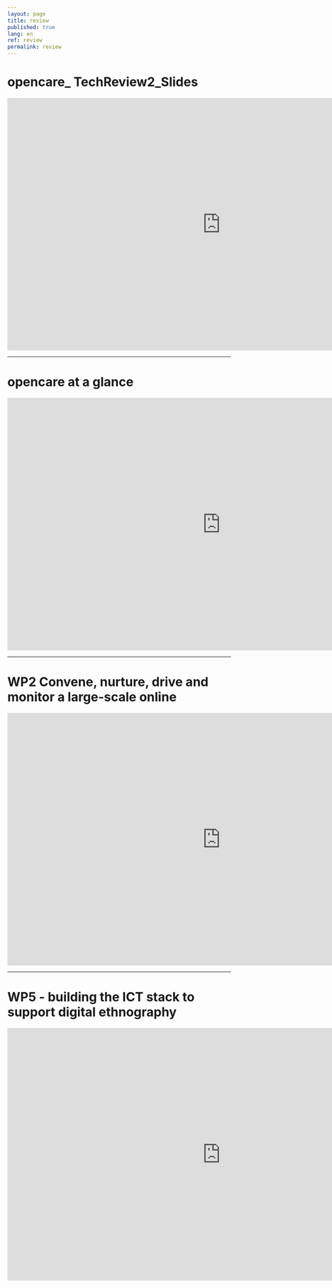 ```yaml
---
layout: page
title: review
published: true
lang: en
ref: review
permalink: review
---
```

# opencare_ TechReview2_Slides

<iframe src="https://docs.google.com/presentation/d/e/2PACX-1vT4BqwGVVCoavaeFMYU_UiBavP7B0esA5BAv_FKIfe-ERlbs4pbv7EZk_LERwl95trKbpRB5WxeAqb_/embed?start=false&loop=true&delayms=3000" frameborder="0" width="960" height="569" allowfullscreen="true" mozallowfullscreen="true" webkitallowfullscreen="true"></iframe>

---

# opencare at a glance

<iframe src="https://docs.google.com/presentation/d/e/2PACX-1vQw8vQTk-DwtIOhc_y8BPsayWWwTvafEazm__2PnRYoo6QXdwk__9AxEXEagdZm6HSwpaQ2e0x50HlO/embed?start=false&loop=true&delayms=3000" frameborder="0" width="960" height="569" allowfullscreen="true" mozallowfullscreen="true" webkitallowfullscreen="true"></iframe>

---

# WP2 Convene, nurture, drive and monitor a large-scale online

<iframe src="https://docs.google.com/presentation/d/e/2PACX-1vSBflrqFo64fh67v0sjfMiXtEgXCsb4HPclxWNZFz97sP0OkfrG5cG92EG0xmj5tePXcDBTRuvO9Pvw/embed?start=false&loop=true&delayms=3000" frameborder="0" width="960" height="569" allowfullscreen="true" mozallowfullscreen="true" webkitallowfullscreen="true"></iframe>

---

# WP5 - building the ICT stack to support digital ethnography

<iframe src="https://docs.google.com/presentation/d/e/2PACX-1vRAavDN5LHggyglDtWCSorg3xj8IsqbRmzvWV0mxMj0Kss5lMGsetjeLCGkkpmYcBER7cnkU1EgQyZK/embed?start=false&loop=true&delayms=3000" frameborder="0" width="960" height="569" allowfullscreen="true" mozallowfullscreen="true" webkitallowfullscreen="true"></iframe>
